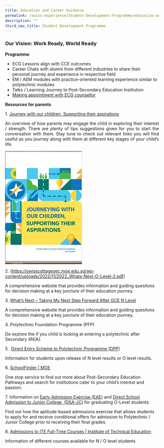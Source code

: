 ```yaml
---
title: Education and Career Guidance
permalink: /swiss-experience/Student-Development-Programme/education-and-career-guidance/
description: ""
third_nav_title: Student Development Programme
---
```


### **Our Vision: Work Ready, World Ready**

**Programme**

*   ECG Lessons align with CCE outcomes
*   Career Chats with alumni from different industries to share their personal journey and experience in respective field
*   EM / AEM modules with practice-oriented learning experience similar to polytechnic modules
*   Talks / Learning Journey to Post-Secondary Education Institution
*   [Making appointment with ECG counsellor](https://www.booking.gov.sg/public/services/G4x7Dy6Z/availability?spId=3l5gO1x9&amp;anonymous=true)

**Resources for parents**

1\.  [Journey with our children, Supporting their aspirations](https://www.moe.gov.sg/microsites/ecg-parent-guide/index.html)

<p style="text-align: justify;">An overview of how parents may engage the child in exploring their interest / strength. There are plenty of tips suggestions given for you to start the conversation with them. Stay tune to check out relevant links you will find useful as you journey along with them at different key stages of your child’s life.</p>

<img src="/images/Swiss%20Experience/Journey-with-our-children-supporting-their-aspirations-e1639374336999.jpg" style="width:50%;float:left"><br clear="left">

2\.&nbsp;(https://swisscottagesec.moe.edu.sg/wp-content/uploads/2022/11/2022_Whats-Next-O-Level-2.pdf)

A comprehensive website that provides information and guiding quesitons for decision making at a key juncture of their education journey.&nbsp;

3\.&nbsp;[What’s Next – Taking My Next Step Forward After GCE N Level](https://swisscottagesec.moe.edu.sg/wp-content/uploads/2022/11/2022_Whats-Next-N-Level-1.pdf)

A comprehensive website that provides information and guiding quesitons for decision making at a key juncture of their education journey.&nbsp;

4\. Polytechnic Foundation Programme (PFP)

Do explore the if you child is looking at entering a polytechnic after Secondary 4N(A).

5\.&nbsp; [Direct Entry Scheme to Polytechnic Programme (DPP)](https://www.ite.edu.sg/admissions/full-time-courses/higher-nitec-dpp)&nbsp;

Information for students upon release of N level results or O level results.

6\.  [SchoolFinder \| MOE](https://www.moe.gov.sg/schoolfinder/?journey=Post%20secondary-JC%20school)

One stop service to find out more about Post-Secondary Education Pathways and search for institutions cater to your child’s interest and passion.&nbsp;

7\. Information on&nbsp;[Early Admission Exercise (EAE)](https://eae.polytechnic.edu.sg/)&nbsp;and&nbsp;[Direct School Admission to Junior College &nbsp;(DSA-JC)](https://www.moe.gov.sg/post-secondary/admissions/dsa)&nbsp;for graduating O-Level students.

Find out how the aptitude-based admissions exercise that allows students to apply for and receive conditional offers for admission to Polytechnic / Junior College prior to receiving their final grades.

8\.&nbsp;[Admissions to ITE Full-Time Courses \| Institute of Technical Education](https://www.ite.edu.sg/admissions/full-time-courses)

Information of different courses available for N / O level students